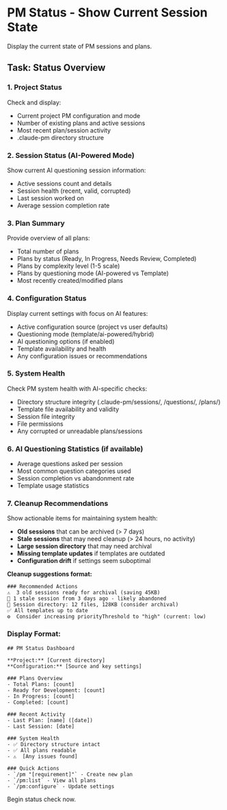 # PM Status - Show Current Session State

Display the current state of PM sessions and plans.

## Task: Status Overview

### 1. Project Status
Check and display:
- Current project PM configuration and mode
- Number of existing plans and active sessions
- Most recent plan/session activity
- .claude-pm directory structure

### 2. Session Status (AI-Powered Mode)
Show current AI questioning session information:
- Active sessions count and details
- Session health (recent, valid, corrupted)
- Last session worked on
- Average session completion rate

### 3. Plan Summary
Provide overview of all plans:
- Total number of plans
- Plans by status (Ready, In Progress, Needs Review, Completed)
- Plans by complexity level (1-5 scale)
- Plans by questioning mode (AI-powered vs Template)
- Most recently created/modified plans

### 4. Configuration Status
Display current settings with focus on AI features:
- Active configuration source (project vs user defaults)
- Questioning mode (template/ai-powered/hybrid)
- AI questioning options (if enabled)
- Template availability and health
- Any configuration issues or recommendations

### 5. System Health
Check PM system health with AI-specific checks:
- Directory structure integrity (.claude-pm/sessions/, /questions/, /plans/)
- Template file availability and validity
- Session file integrity
- File permissions
- Any corrupted or unreadable plans/sessions

### 6. AI Questioning Statistics (if available)
- Average questions asked per session
- Most common question categories used
- Session completion vs abandonment rate
- Template usage statistics

### 7. Cleanup Recommendations
Show actionable items for maintaining system health:
- **Old sessions** that can be archived (> 7 days)
- **Stale sessions** that may need cleanup (> 24 hours, no activity)
- **Large session directory** that may need archival
- **Missing template updates** if templates are outdated
- **Configuration drift** if settings seem suboptimal

**Cleanup suggestions format:**
```
### Recommended Actions
⚠️  3 old sessions ready for archival (saving 45KB)
🧹 1 stale session from 3 days ago - likely abandoned
💾 Session directory: 12 files, 128KB (consider archival)
✅ All templates up to date
⚙️  Consider increasing priorityThreshold to "high" (current: low)
```

### Display Format:
```
## PM Status Dashboard

**Project:** [Current directory]
**Configuration:** [Source and key settings]

### Plans Overview
- Total Plans: [count]
- Ready for Development: [count]
- In Progress: [count]
- Completed: [count]

### Recent Activity
- Last Plan: [name] ([date])
- Last Session: [date]

### System Health
- ✅ Directory structure intact
- ✅ All plans readable
- ⚠️  [Any issues found]

### Quick Actions
- `/pm "[requirement]"` - Create new plan
- `/pm:list` - View all plans
- `/pm:configure` - Update settings
```

Begin status check now.